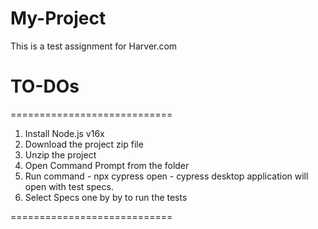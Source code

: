 # My-Project

This is a test assignment for Harver.com

# TO-DOs
============================

1. Install Node.js v16x
2. Download the project zip file
3. Unzip the project
4. Open Command Prompt from the folder
5. Run command - npx cypress open - cypress desktop application will open with test specs.
6. Select Specs one by by to run the tests

============================
